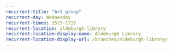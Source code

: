 ```yaml
---
recurrent-title: "Art group"
recurrent-day: Wednesday
recurrent-times: 1515-1715
recurrent-location: aldeburgh-library
recurrent-location-display-name: Aldeburgh Library
recurrent-location-display-url: /branches/aldeburgh-library/
---
```

